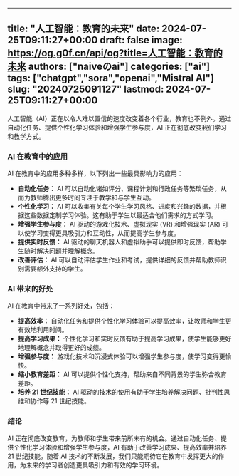 
---
title: "人工智能：教育的未来"
date: 2024-07-25T09:11:27+00:00
draft: false
image: https://og.g0f.cn/api/og?title=人工智能：教育的未来
authors: ["naiveのai"]
categories: ["ai"]
tags: ["chatgpt","sora","openai","Mistral AI"]
slug: "20240725091127"
lastmod: 2024-07-25T09:11:27+00:00
---
人工智能（AI）正在以令人难以置信的速度改变着各个行业，教育也不例外。通过自动化任务、提供个性化学习体验和增强学生参与度，AI 正在彻底改变我们学习和教学方式。

### AI 在教育中的应用

AI 在教育中的应用多种多样，以下列出一些最具影响力的应用：

- **自动化任务：** AI 可以自动化诸如评分、课程计划和行政任务等繁琐任务，从而为教师腾出更多时间专注于教学和与学生互动。
- **个性化学习：** AI 可以收集有关每个学生学习风格、进度和兴趣的数据，并根据这些数据定制学习体验。这有助于学生以最适合他们需求的方式学习。
- **增强学生参与度：** AI 驱动的游戏化技术、虚拟现实 (VR) 和增强现实 (AR) 可以使学习变得更具吸引力和互动性，从而提高学生参与度。
- **提供实时反馈：** AI 驱动的聊天机器人和虚拟助手可以提供即时反馈，帮助学生随时解决问题并理解概念。
- **改善评估：** AI 可以自动评估学生作业和考试，提供详细的反馈并帮助教师识别需要额外支持的学生。

### AI 带来的好处

AI 在教育中带来了一系列好处，包括：

- **提高效率：** 自动化任务和提供个性化学习体验可以提高效率，让教师和学生更有效地利用时间。
- **提高学习成果：** 个性化学习和实时反馈有助于提高学习成果，使学生能够更好地理解概念并取得更好的成绩。
- **增强参与度：** 游戏化技术和沉浸式体验可以增强学生参与度，使学习变得更愉快。
- **缩小教育差距：** AI 可以提供个性化支持，帮助来自不同背景的学生弥合教育差距。
- **培养 21 世纪技能：** AI 驱动的技术的使用有助于学生培养解决问题、批判性思维和协作等 21 世纪技能。

### 结论

AI 正在彻底改变教育，为教师和学生带来前所未有的机会。通过自动化任务、提供个性化学习体验和增强学生参与度，AI 有助于改善学习成果、提高效率并培养 21 世纪技能。随着 AI 技术的不断发展，我们只能期待它在教育中发挥更大的作用，为未来的学习者创造更具吸引力和有效的学习环境。